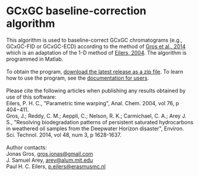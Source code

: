 # GCxGC baseline-correction algorithm
This algorithm is used to baseline-correct GCxGC chromatograms (e.g., GCxGC-FID or GCxGC-ECD) according to the method of 
<a href="http://pubs.acs.org/doi/abs/10.1021/es4042836">Gros et al., 2014</a> which is an adaptation of the 1-D method of  <a href="http://pubs.acs.org/doi/abs/10.1021/ac034800e">Eilers, 2004</a>. The algorithm
is programmed in Matlab.
<br><br>To obtain the program, <a href="https://github.com/jsarey/GCxGC-baseline-correction/releases/latest">download 
the latest release as a zip file</a>.
To learn how to use the program, see the 
<a href="https://github.com/jsarey/GCxGC-baseline-correction/raw/master/Documentation%20for%20users.pdf">documentation for users</a>.
<br><br>Please cite the following articles when publishing any results obtained by use of this software:
<br>Eilers, P. H. C., "Parametric time warping", Anal. Chem. 2004, vol 76, p 404−411.
<br>Gros, J.; Reddy, C. M.; Aeppli, C.; Nelson, R. K.; Carmichael, C. A.; Arey J. S.,
"Resolving biodegradation patterns of persistent saturated hydrocarbons in weathered 
oil samples from the Deepwater Horizon disaster", Environ. Sci. Technol. 2014, vol 48, 
num 3, p 1628-1637.
<br><br> Author contacts:
<br>Jonas Gros, gros.jonas@gmail.com
<br>J. Samuel Arey, arey@alum.mit.edu
<br>Paul H. C. Eilers, p.eilers@erasmusmc.nl
